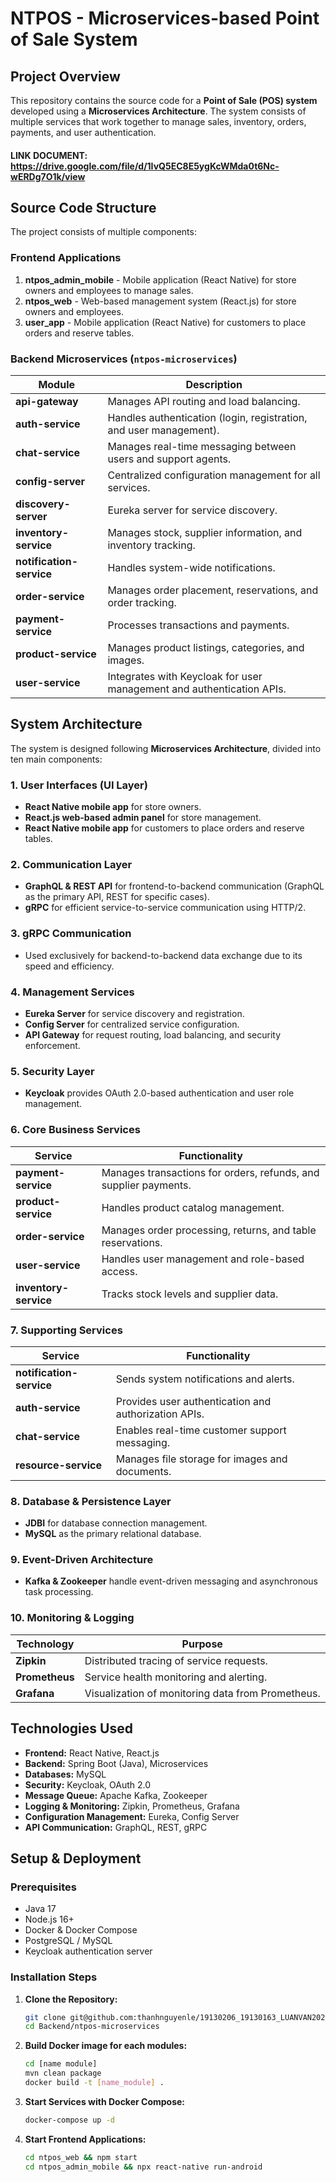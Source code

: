 # NTPOS - Microservices-based Point of Sale System

## Project Overview
This repository contains the source code for a **Point of Sale (POS) system** developed using a **Microservices Architecture**. The system consists of multiple services that work together to manage sales, inventory, orders, payments, and user authentication.
#### LINK DOCUMENT: https://drive.google.com/file/d/1IvQ5EC8E5ygKcWMda0t6Nc-wERDg7O1k/view

## Source Code Structure
The project consists of multiple components:

### **Frontend Applications**
1. **ntpos_admin_mobile** - Mobile application (React Native) for store owners and employees to manage sales.
2. **ntpos_web** - Web-based management system (React.js) for store owners and employees.
3. **user_app** - Mobile application (React Native) for customers to place orders and reserve tables.

### **Backend Microservices** (`ntpos-microservices`)
| Module              | Description |
|---------------------|-------------|
| **api-gateway**     | Manages API routing and load balancing. |
| **auth-service**    | Handles authentication (login, registration, and user management). |
| **chat-service**    | Manages real-time messaging between users and support agents. |
| **config-server**   | Centralized configuration management for all services. |
| **discovery-server**| Eureka server for service discovery. |
| **inventory-service** | Manages stock, supplier information, and inventory tracking. |
| **notification-service** | Handles system-wide notifications. |
| **order-service**   | Manages order placement, reservations, and order tracking. |
| **payment-service** | Processes transactions and payments. |
| **product-service** | Manages product listings, categories, and images. |
| **user-service**    | Integrates with Keycloak for user management and authentication APIs. |

## **System Architecture**
The system is designed following **Microservices Architecture**, divided into ten main components:

### **1. User Interfaces (UI Layer)**
- **React Native mobile app** for store owners.
- **React.js web-based admin panel** for store management.
- **React Native mobile app** for customers to place orders and reserve tables.

### **2. Communication Layer**
- **GraphQL & REST API** for frontend-to-backend communication (GraphQL as the primary API, REST for specific cases).
- **gRPC** for efficient service-to-service communication using HTTP/2.

### **3. gRPC Communication**
- Used exclusively for backend-to-backend data exchange due to its speed and efficiency.

### **4. Management Services**
- **Eureka Server** for service discovery and registration.
- **Config Server** for centralized service configuration.
- **API Gateway** for request routing, load balancing, and security enforcement.

### **5. Security Layer**
- **Keycloak** provides OAuth 2.0-based authentication and user role management.

### **6. Core Business Services**
| Service | Functionality |
|---------|--------------|
| **payment-service** | Manages transactions for orders, refunds, and supplier payments. |
| **product-service** | Handles product catalog management. |
| **order-service** | Manages order processing, returns, and table reservations. |
| **user-service** | Handles user management and role-based access. |
| **inventory-service** | Tracks stock levels and supplier data. |

### **7. Supporting Services**
| Service | Functionality |
|---------|--------------|
| **notification-service** | Sends system notifications and alerts. |
| **auth-service** | Provides user authentication and authorization APIs. |
| **chat-service** | Enables real-time customer support messaging. |
| **resource-service** | Manages file storage for images and documents. |

### **8. Database & Persistence Layer**
- **JDBI** for database connection management.
- **MySQL** as the primary relational database.

### **9. Event-Driven Architecture**
- **Kafka & Zookeeper** handle event-driven messaging and asynchronous task processing.

### **10. Monitoring & Logging**
| Technology | Purpose |
|------------|---------|
| **Zipkin** | Distributed tracing of service requests. |
| **Prometheus** | Service health monitoring and alerting. |
| **Grafana** | Visualization of monitoring data from Prometheus. |

## **Technologies Used**
- **Frontend:** React Native, React.js
- **Backend:** Spring Boot (Java), Microservices
- **Databases:** MySQL
- **Security:** Keycloak, OAuth 2.0
- **Message Queue:** Apache Kafka, Zookeeper
- **Logging & Monitoring:** Zipkin, Prometheus, Grafana
- **Configuration Management:** Eureka, Config Server
- **API Communication:** GraphQL, REST, gRPC

## **Setup & Deployment**
### **Prerequisites**
- Java 17
- Node.js 16+
- Docker & Docker Compose
- PostgreSQL / MySQL
- Keycloak authentication server

### **Installation Steps**
1. **Clone the Repository:**
   ```bash
   git clone git@github.com:thanhnguyenle/19130206_19130163_LUANVAN2023.git
   cd Backend/ntpos-microservices
   ```
3. **Build Docker image for each modules:**
   ```bash
   cd [name module]
   mvn clean package
   docker build -t [name_module] .
   ```
4. **Start Services with Docker Compose:**
   ```bash
   docker-compose up -d
   ```
5. **Start Frontend Applications:**
   ```bash
   cd ntpos_web && npm start
   cd ntpos_admin_mobile && npx react-native run-android
   ```